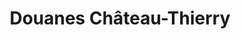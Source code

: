 ---
title: "Douanes Château-Thierry"
url: /chateau-thierry/douanes-chateau-thierry/
shop: Kramladen
---